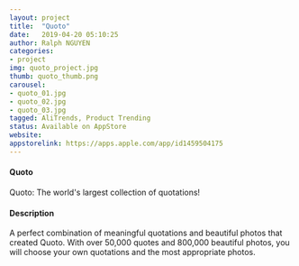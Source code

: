 ```yaml
---
layout: project
title:  "Quoto"
date:   2019-04-20 05:10:25
author: Ralph NGUYEN
categories:
- project
img: quoto_project.jpg
thumb: quoto_thumb.png
carousel:
- quoto_01.jpg
- quoto_02.jpg
- quoto_03.jpg
tagged: AliTrends, Product Trending
status: Available on AppStore 
website: 
appstorelink: https://apps.apple.com/app/id1459504175
---
```

#### Quoto
Quoto: The world's largest collection of quotations!

#### Description
A perfect combination of meaningful quotations and beautiful photos that created Quoto.
With over 50,000 quotes and 800,000 beautiful photos, you will choose your own quotations and the most appropriate photos.
